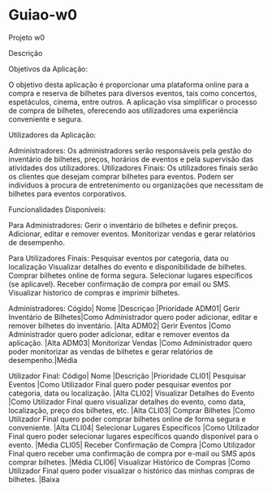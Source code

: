 # Guiao-w0

Projeto w0

Descrição


Objetivos da Aplicação:

O objetivo desta aplicação é proporcionar uma plataforma online para a compra e reserva de bilhetes para diversos eventos, tais como concertos, espetáculos, cinema, entre outros. A aplicação visa simplificar o processo de compra de bilhetes, oferecendo aos utilizadores uma experiência conveniente e segura. 


Utilizadores da Aplicação:

Administradores: Os administradores serão responsáveis pela gestão do inventário de bilhetes, preços, horários de eventos e pela supervisão das atividades dos utilizadores.
Utilizadores Finais: Os utilizadores finais serão os clientes que desejam comprar bilhetes para eventos. Podem ser indivíduos à procura de entretenimento ou organizações que necessitam de bilhetes para eventos corporativos.
	
	
Funcionalidades Disponíveis:

 Para Administradores:
    	Gerir o inventário de bilhetes e definir preços.
    	Adicionar, editar e remover eventos.
    	Monitorizar vendas e gerar relatórios de desempenho.
     
Para Utilizadores Finais:
    	Pesquisar eventos por categoria, data ou localização
    	Visualizar detalhes do evento e disponibilidade de bilhetes.
    	Comprar bilhetes online de forma segura.
    	Selecionar lugares especificos (se aplicavel).
    	Receber confirmação de compra por email ou SMS.
    	Visualizar historico de compras e imprimir bilhetes.
       
 
 Administradores:
Cógido| Nome			    |Descriçao											  |Prioridade
ADM01|	Gerir Inventário de Bilhetes|Como Administrador quero poder adicionar, editar e remover bilhetes do inventário.		  |Alta
ADM02|	Gerir Eventos               |Como Administrador quero poder adicionar, editar e remover eventos da aplicação.  		  |Alta
ADM03|	Monitorizar Vendas          |Como Administrador quero poder monitorizar as vendas de bilhetes e gerar relatórios de desempenho.|Média

Utilizador Final:
Código|	Nome				|Descrição													|Prioridade
CLI01|	Pesquisar Eventos		|Como Utilizador Final quero poder pesquisar eventos por categoria, data ou localização.			|Alta
CLI02|	Visualizar Detalhes do Evento	|Como Utilizador Final quero visualizar detalhes do evento, como data, localização, preço dos bilhetes, etc.	|Alta
CLI03|	Comprar Bilhetes		|Como Utilizador Final quero poder comprar bilhetes online de forma segura e conveniente.			|Alta
CLI04|	Selecionar Lugares Específicos	|Como Utilizador Final quero poder selecionar lugares específicos quando disponível para o evento.		|Média
CLI05|	Receber Confirmação de Compra	|Como Utilizador Final quero receber uma confirmação de compra por e-mail ou SMS após comprar bilhetes.		|Média
CLI06|	Visualizar Histórico de Compras	|Como Utilizador Final quero poder visualizar o histórico das minhas compras de bilhetes. 			|Baixa
				

